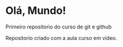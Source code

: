 # Olá, Mundo!
 Primeiro repositorio do curso de git e github 

 Repositorio criado com a aula curso em video. 
